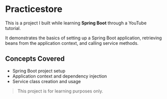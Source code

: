 # Practicestore

This is a project I built while learning **Spring Boot** through a YouTube tutorial.

It demonstrates the basics of setting up a Spring Boot application, retrieving beans from the application context, and calling service methods.

## Concepts Covered

- Spring Boot project setup
- Application context and dependency injection
- Service class creation and usage

> This project is for learning purposes only.
